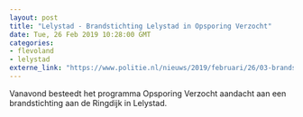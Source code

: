 ```yaml
---
layout: post
title: "Lelystad - Brandstichting Lelystad in Opsporing Verzocht"
date: Tue, 26 Feb 2019 10:28:00 GMT
categories: 
- flevoland 
- lelystad 
externe_link: "https://www.politie.nl/nieuws/2019/februari/26/03-brandstichting-lelystad-in-opsporing-verzocht.html"
---
```


Vanavond besteedt het programma Opsporing Verzocht aandacht aan een brandstichting aan de Ringdijk in Lelystad.
